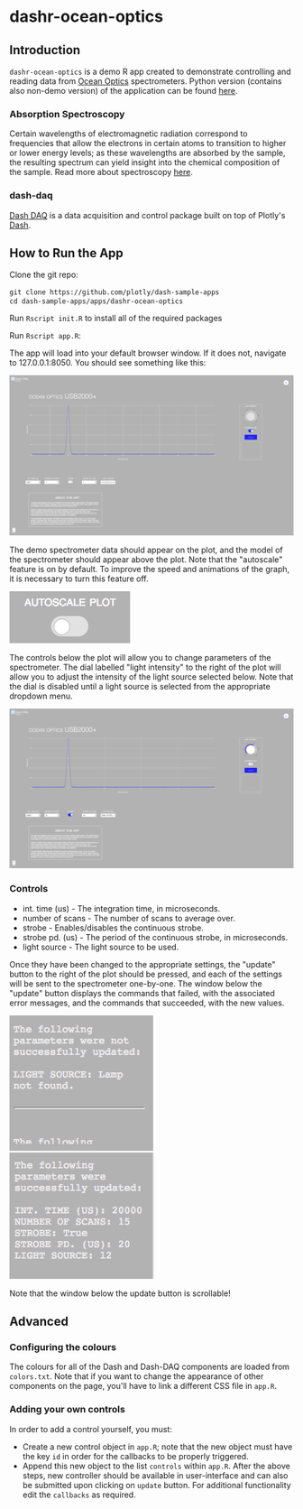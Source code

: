 # dashr-ocean-optics
## Introduction
`dashr-ocean-optics` is a demo R app created to demonstrate controlling and reading data from [Ocean Optics](https://oceanoptics.com) spectrometers. Python version (contains also non-demo version) of the application can be found [here](https://github.com/plotly/dash-ocean-optics).

### Absorption Spectroscopy
Certain wavelengths of electromagnetic radiation correspond to frequencies that allow the electrons in certain atoms to transition to higher or lower energy levels; as these wavelengths are absorbed by the sample, the resulting spectrum can yield insight into the chemical composition of the sample. Read more about spectroscopy [here](https://en.wikipedia.org/wiki/Spectroscopy). 

### dash-daq
[Dash DAQ](https://www.dashdaq.io/) is a data acquisition and control package built on top of Plotly's [Dash](https://plot.ly/products/dash/).

## How to Run the App 

Clone the git repo:

```
git clone https://github.com/plotly/dash-sample-apps
cd dash-sample-apps/apps/dashr-ocean-optics
```
Run `Rscript init.R` to install all of the required packages

Run `Rscript app.R`:

The app will load into your default browser window. If it does not, navigate to 127.0.0.1:8050. You should see something like this: 

![on](screenshots/on.png)

The demo spectrometer data should appear on the plot, and the model of the spectrometer should appear above the plot. Note that the "autoscale" feature is on by default. To improve the speed and animations of the graph, it is necessary to turn this feature off. 

![autoscale](screenshots/autoscale.png)

The controls below the plot will allow you to change parameters of the spectrometer. The dial labelled "light intensity" to the right of the plot will allow you to adjust the intensity of the light source selected below. Note that the dial is disabled until a light source is selected from the appropriate dropdown menu.

![change](screenshots/change.png)

### Controls
* int. time (us) - The integration time, in microseconds.
* number of scans - The number of scans to average over.
* strobe - Enables/disables the continuous strobe.
* strobe pd. (us) - The period of the continuous strobe, in microseconds.
* light source - The light source to be used.


Once they have been changed to the appropriate settings, the "update" button to the right of the plot should be pressed, and each of the settings will be sent to the spectrometer one-by-one. The window below the "update" button displays the commands that failed, with the associated error messages, and the commands that succeeded, with the new values.

![changefail](screenshots/changefail.png)
![changesuccess](screenshots/changesuccess.png)

Note that the window below the update button is scrollable!

## Advanced

### Configuring the colours
The colours for all of the Dash and Dash-DAQ components are loaded from `colors.txt`. Note that if you want to change the appearance of other components on the page, you'll have to link a different CSS file in `app.R`.

### Adding your own controls
In order to add a control yourself, you must:
* Create a new control object in `app.R`; note that the new object must have the key `id` in order for the callbacks to be properly triggered.
* Append this new object to the list `controls` within `app.R`.
After the above steps, new controller should be available in user-interface and can also be submitted upon clicking on `update` button. For additional functionality edit the `callbacks` as required. 
